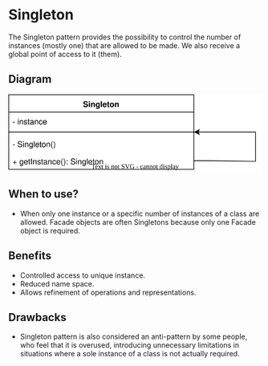 # Singleton

The Singleton pattern provides the possibility to control the number of instances (mostly one) that are allowed to be made. We also receive a global point of access to it (them).

## Diagram

![Singleton Design Pattern Diagram](/img/singleton.svg)

## When to use?

- When only one instance or a specific number of instances of a class are allowed. Facade objects are often Singletons because only one Facade object is required.

## Benefits

- Controlled access to unique instance.
- Reduced name space.
- Allows refinement of operations and representations.

## Drawbacks

- Singleton pattern is also considered an anti-pattern by some people, who feel that it is overused, introducing unnecessary limitations in situations where a sole instance of a class is not actually required.
